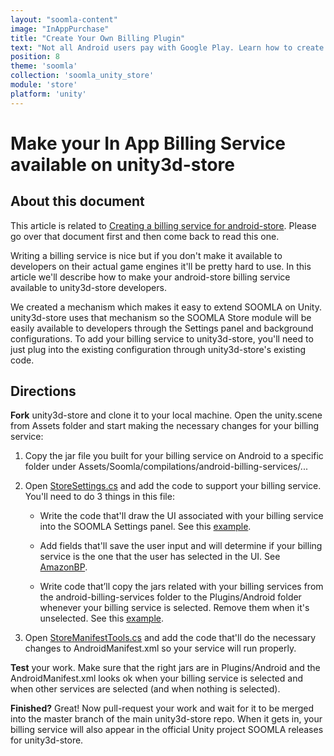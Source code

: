 ```yaml
---
layout: "soomla-content"
image: "InAppPurchase"
title: "Create Your Own Billing Plugin"
text: "Not all Android users pay with Google Play. Learn how to create new billing plugins for android-store to allow alternative payment methods."
position: 8
theme: 'soomla'
collection: 'soomla_unity_store'
module: 'store'
platform: 'unity'
---
```


# Make your In App Billing Service available on unity3d-store

## About this document

This article is related to [Creating a billing service for android-store](/soomla/android/store/Store_CreateBillingPlugins). Please go over that document first and then come back to read this one.

Writing a billing service is nice but if you don't make it available to developers on their actual game engines it'll be pretty hard to use. In this article we'll describe how to make your android-store billing service available to unity3d-store developers.

We created a mechanism which makes it easy to extend SOOMLA on Unity. unity3d-store uses that mechanism so the SOOMLA Store module will be easily available to developers through the Settings panel and background configurations. To add your billing service to unity3d-store, you'll need to just plug into the existing configuration through unity3d-store's existing code.

## Directions

**Fork** unity3d-store and clone it to your local machine. Open the unity.scene from Assets folder and start making the necessary changes for your billing service:

1. Copy the jar file you built for your billing service on Android to a specific folder under Assets/Soomla/compilations/android-billing-services/...

2. Open [StoreSettings.cs](https://github.com/soomla/unity3d-store/blob/master/Soomla/Assets/Plugins/Soomla/Store/Config/) and add the code to support your billing service. You'll need to do 3 things in this file:

    - Write the code that'll draw the UI associated with your billing service into the SOOMLA Settings panel. See this [example](https://github.com/soomla/unity3d-store/blob/master/Soomla/Assets/Plugins/Soomla/Store/Config/StoreSettings.cs#L119).

    - Add fields that'll save the user input and will determine if your billing service is the one that the user has selected in the UI. See [AmazonBP](https://github.com/soomla/unity3d-store/blob/master/Soomla/Assets/Plugins/Soomla/Store/Config/StoreSettings.cs#L314).

    - Write code that’ll copy the jars related with your billing services from the android-billing-services folder to the Plugins/Android folder whenever your billing service is selected. Remove them when it's unselected. See this [example](https://github.com/soomla/unity3d-store/blob/master/Soomla/Assets/Plugins/Soomla/Store/Config/StoreSettings.cs#L111).

3. Open [StoreManifestTools.cs](https://github.com/soomla/unity3d-store/blob/master/Soomla/Assets/Plugins/Soomla/Store/Config/StoreManifestTools.cs) and add the code that'll do the necessary changes to AndroidManifest.xml so your service will run properly.

**Test** your work. Make sure that the right jars are in Plugins/Android and the AndroidManifest.xml looks ok when your billing service is selected and when other services are selected (and when nothing is selected).

**Finished?** Great! Now pull-request your work and wait for it to be merged into the master branch of the main unity3d-store repo. When it gets in, your billing service will also appear in the official Unity project SOOMLA releases for unity3d-store.

